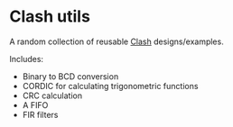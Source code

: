 # Clash utils

A random collection of reusable [Clash](http://www.clash-lang.org/) designs/examples.

Includes:
* Binary to BCD conversion
* CORDIC for calculating trigonometric functions
* CRC calculation
* A FIFO
* FIR filters

